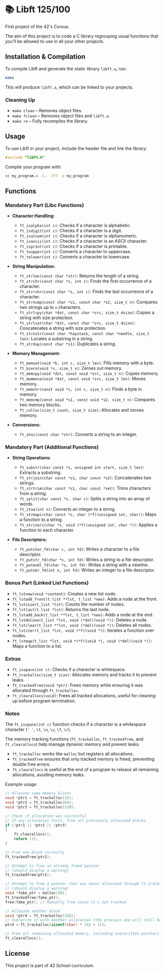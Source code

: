 # 📚 Libft 125/100
First project of the 42's Cursus.

The aim of this project is to code a C library regrouping usual functions that you'll be allowed to use in all your other projects.

## Installation & Compilation

To compile Libft and generate the static library `libft.a`, run:

```sh
make
```

This will produce `libft.a`, which can be linked to your projects.

### Cleaning Up

- `make clean` – Removes object files.
- `make fclean` – Removes object files and `libft.a`.
- `make re` – Fully recompiles the library.

## Usage

To use Libft in your project, include the header file and link the library:

```c
#include "libft.h"
```

Compile your program with:

```sh
cc my_program.c -L. -lft -o my_program
```

## Functions

### **Mandatory Part (Libc Functions)**

- **Character Handling:**

  - `ft_isalpha(int c)`: Checks if a character is alphabetic.
  - `ft_isdigit(int c)`: Checks if a character is a digit.
  - `ft_isalnum(int c)`: Checks if a character is alphanumeric.
  - `ft_isascii(int c)`: Checks if a character is an ASCII character.
  - `ft_isprint(int c)`: Checks if a character is printable.
  - `ft_toupper(int c)`: Converts a character to uppercase.
  - `ft_tolower(int c)`: Converts a character to lowercase.

- **String Manipulation:**

  - `ft_strlen(const char *str)`: Returns the length of a string.
  - `ft_strchr(const char *s, int c)`: Finds the first occurrence of a character.
  - `ft_strrchr(const char *s, int c)`: Finds the last occurrence of a character.
  - `ft_strncmp(const char *s1, const char *s2, size_t n)`: Compares two strings up to `n` characters.
  - `ft_strlcpy(char *dst, const char *src, size_t dsize)`: Copies a string with size protection.
  - `ft_strlcat(char *dst, const char *src, size_t dsize)`: Concatenates a string with size protection.
  - `ft_strnstr(const char *haystack, const char *needle, size_t len)`: Locates a substring in a string.
  - `ft_strdup(const char *s1)`: Duplicates a string.

- **Memory Management:**

  - `ft_memset(void *b, int c, size_t len)`: Fills memory with a byte.
  - `ft_bzero(void *s, size_t n)`: Zeroes out memory.
  - `ft_memcpy(void *dst, const void *src, size_t n)`: Copies memory.
  - `ft_memmove(void *dst, const void *src, size_t len)`: Moves memory.
  - `ft_memchr(const void *s, int c, size_t n)`: Finds a byte in memory.
  - `ft_memcmp(const void *s1, const void *s2, size_t n)`: Compares two memory blocks.
  - `ft_calloc(size_t count, size_t size)`: Allocates and zeroes memory.

- **Conversions:**

  - `ft_atoi(const char *str)`: Converts a string to an integer.

### **Mandatory Part (Additional Functions)**

- **String Operations:**

  - `ft_substr(char const *s, unsigned int start, size_t len)`: Extracts a substring.
  - `ft_strjoin(char const *s1, char const *s2)`: Concatenates two strings.
  - `ft_strtrim(char const *s1, char const *set)`: Trims characters from a string.
  - `ft_split(char const *s, char c)`: Splits a string into an array of words.
  - `ft_itoa(int n)`: Converts an integer to a string.
  - `ft_strmapi(char const *s, char (*f)(unsigned int, char))`: Maps a function to a string.
  - `ft_striteri(char *s, void (*f)(unsigned int, char *))`: Applies a function to each character.

- **File Descriptors:**

  - `ft_putchar_fd(char c, int fd)`: Writes a character to a file descriptor.
  - `ft_putstr_fd(char *s, int fd)`: Writes a string to a file descriptor.
  - `ft_putendl_fd(char *s, int fd)`: Writes a string with a newline.
  - `ft_putnbr_fd(int n, int fd)`: Writes an integer to a file descriptor.

### **Bonus Part (Linked List Functions)**

- `ft_lstnew(void *content)`: Creates a new list node.
- `ft_lstadd_front(t_list **lst, t_list *new)`: Adds a node at the front.
- `ft_lstsize(t_list *lst)`: Counts the number of nodes.
- `ft_lstlast(t_list *lst)`: Returns the last node.
- `ft_lstadd_back(t_list **lst, t_list *new)`: Adds a node at the end.
- `ft_lstdelone(t_list *lst, void (*del)(void *))`: Deletes a node.
- `ft_lstclear(t_list **lst, void (*del)(void *))`: Deletes all nodes.
- `ft_lstiter(t_list *lst, void (*f)(void *))`: Iterates a function over nodes.
- `ft_lstmap(t_list *lst, void *(*f)(void *), void (*del)(void *))`: Maps a function to a list.

### **Extras**

- `ft_isspace(int c)`: Checks if a character is whitespace.
- `ft_trackalloc(size_t size)`: Allocates memory and tracks it to prevent leaks.
- `ft_trackedfree(void *ptr)`: Frees memory while ensuring it was allocated through `ft_trackalloc`.
- `ft_clearallocs(void)`: Frees all tracked allocations, useful for cleaning up before program termination.

### **Notes**

The `ft_isspace(int c)` function checks if a character is a whitespace character (`' '`, `\t`, `\n`, `\v`, `\f`, `\r`).

The memory tracking functions (`ft_trackalloc`, `ft_trackedfree`, and `ft_clearallocs`) help manage dynamic memory and prevent leaks:
- `ft_trackalloc` works like `malloc` but registers all allocations. 
- `ft_trackedfree` ensures that only tracked memory is freed, preventing double free errors. 
- `ft_clearallocs` is useful at the end of a program to release all remaining allocations, avoiding memory leaks.

Example usage:
```c
// Allocate some memory blocks
void *ptr1 = ft_trackalloc(32);
void *ptr2 = ft_trackalloc(64);
void *ptr3 = ft_trackalloc(128);

// Check if allocation was successful
// If any allocation fails, free all previously allocated blocks.
if (!ptr1 || !ptr2 || !ptr3)
{
    ft_clearallocs();
    return (1);
}

// Free one block correctly
ft_trackedfree(ptr2);

// Attempt to free an already freed pointer 
// (should display a warning)
ft_trackedfree(ptr2);

// Attempt to free a pointer that was never allocated through ft_trackalloc
// (should display a warning)
void *fake_ptr = malloc(50);
ft_trackedfree(fake_ptr);
free(fake_ptr); // Manually free since it's not tracked

// Allocate another block
void *ptr4 = ft_trackalloc(256);
// Overwrite it with another allocation (the previous one will still be tracked)
ptr4 = ft_trackalloc(sizeof(char) * (42 + 1));

// Free all remaining allocated memory, including overwritten pointers
ft_clearallocs();
```



## License

This project is part of 42 School curriculum.
